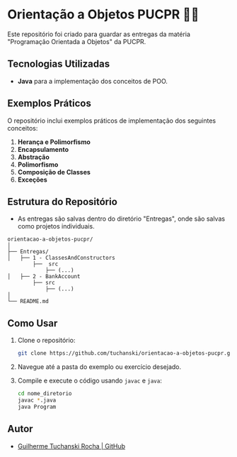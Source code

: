 
# Orientação a Objetos PUCPR 🧑‍💻

Este repositório foi criado para guardar as entregas da matéria "Programação Orientada a Objetos" da PUCPR.

## Tecnologias Utilizadas

- **Java** para a implementação dos conceitos de POO.

## Exemplos Práticos

O repositório inclui exemplos práticos de implementação dos seguintes conceitos:

1. **Herança e Polimorfismo**
2. **Encapsulamento**
3. **Abstração**
4. **Polimorfismo**
5. **Composição de Classes**
6. **Exceções**

## Estrutura do Repositório

- As entregas são salvas dentro do diretório "Entregas", onde são salvas como projetos individuais.

```plaintext
orientacao-a-objetos-pucpr/
│
├── Entregas/
│   ├── 1 - ClassesAndConstructors
        ├──  src
            ├── (...)
│   ├── 2 - BankAccount
        ├── src
            ├── (...)
│
└── README.md
```

## Como Usar

1. Clone o repositório:

   ```bash
   git clone https://github.com/tuchanski/orientacao-a-objetos-pucpr.git
   ```

2. Navegue até a pasta do exemplo ou exercício desejado.
3. Compile e execute o código usando `javac` e `java`:

   ```bash
   cd nome_diretorio
   javac *.java
   java Program
   ```
   
## Autor

- [Guilherme Tuchanski Rocha | GitHub](https://github.com/tuchanski)